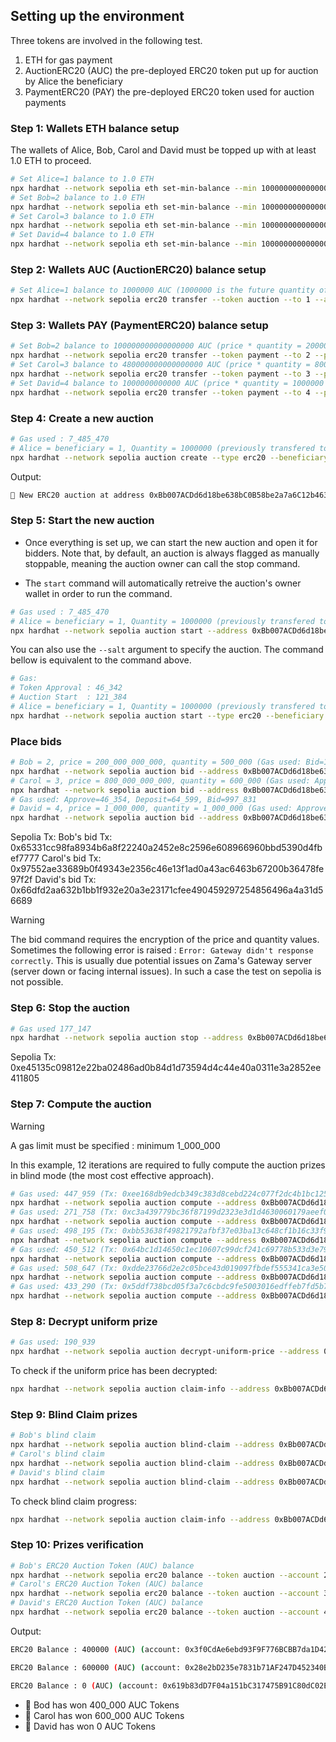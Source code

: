 ## Setting up the environment

Three tokens are involved in the following test.

1. ETH for gas payment
2. AuctionERC20 (AUC) the pre-deployed ERC20 token put up for auction by Alice the beneficiary
3. PaymentERC20 (PAY) the pre-deployed ERC20 token used for auction payments

### Step 1: Wallets ETH balance setup

The wallets of Alice, Bob, Carol and David must be topped up with at least 1.0 ETH to proceed.

```bash
# Set Alice=1 balance to 1.0 ETH
npx hardhat --network sepolia eth set-min-balance --min 1000000000000000000 --account 1
# Set Bob=2 balance to 1.0 ETH
npx hardhat --network sepolia eth set-min-balance --min 1000000000000000000 --account 2
# Set Carol=3 balance to 1.0 ETH
npx hardhat --network sepolia eth set-min-balance --min 1000000000000000000 --account 3
# Set David=4 balance to 1.0 ETH
npx hardhat --network sepolia eth set-min-balance --min 1000000000000000000 --account 4
```

### Step 2: Wallets AUC (AuctionERC20) balance setup

```bash
# Set Alice=1 balance to 1000000 AUC (1000000 is the future quantity of token put up for auction)
npx hardhat --network sepolia erc20 transfer --token auction --to 1 --amount 1000000
```

### Step 3: Wallets PAY (PaymentERC20) balance setup

```bash
# Set Bob=2 balance to 100000000000000000 AUC (price * quantity = 200000000000 * 500000)
npx hardhat --network sepolia erc20 transfer --token payment --to 2 --price 200000000000 --quantity 500000
# Set Carol=3 balance to 480000000000000000 AUC (price * quantity = 800000000000 * 600000)
npx hardhat --network sepolia erc20 transfer --token payment --to 3 --price 800000000000 --quantity 600000
# Set David=4 balance to 1000000000000 AUC (price * quantity = 1000000 * 1000000)
npx hardhat --network sepolia erc20 transfer --token payment --to 4 --price 1000000 --quantity 1000000
```

### Step 4: Create a new auction

```bash
# Gas used : 7_485_470
# Alice = beneficiary = 1, Quantity = 1000000 (previously transfered to Alice's wallet)
npx hardhat --network sepolia auction create --type erc20 --beneficiary 1 --salt MyFHEAuction1 --quantity 1000000 --minimum-payment-deposit 1000000 --payment-penalty 500 --max-bid-count 3
```

Output:

```bash
🚀 New ERC20 auction at address 0xBb007ACDd6d18be638bC0B58be2a7a6C12b4639B has been successfully created.
```

### Step 5: Start the new auction

- Once everything is set up, we can start the new auction and open it for bidders. Note that, by default, an auction is always flagged as manually stoppable,
  meaning the auction owner can call the stop command.

- The `start` command will automatically retreive the auction's owner wallet in order to run the command.

```bash
# Gas used : 7_485_470
# Alice = beneficiary = 1, Quantity = 1000000 (previously transfered to Alice's wallet)
npx hardhat --network sepolia auction start --address 0xBb007ACDd6d18be638bC0B58be2a7a6C12b4639B --duration 100000
```

You can also use the `--salt` argument to specify the auction. The command bellow is equivalent to the command above.

```bash
# Gas:
# Token Approval : 46_342
# Auction Start  : 121_384
# Alice = beneficiary = 1, Quantity = 1000000 (previously transfered to Alice's wallet)
npx hardhat --network sepolia auction start --type erc20 --beneficiary 1 --salt MyFHEAuction1 --duration 100000
```

### Place bids

```bash
# Bob = 2, price = 200_000_000_000, quantity = 500_000 (Gas used: Bid=1_051_919)
npx hardhat --network sepolia auction bid --address 0xBb007ACDd6d18be638bC0B58be2a7a6C12b4639B --bidder 2 --price 200000000000 --quantity 500000
# Carol = 3, price = 800_000_000_000, quantity = 600_000 (Gas used: Approve=46_378, Deposit=64_623, Bid=997_795)
npx hardhat --network sepolia auction bid --address 0xBb007ACDd6d18be638bC0B58be2a7a6C12b4639B --bidder 3 --price 800000000000 --quantity 600000
# Gas used: Approve=46_354, Deposit=64_599, Bid=997_831
# David = 4, price = 1_000_000, quantity = 1_000_000 (Gas used: Approve=46_354, Deposit=64_599, Bid=997_831)
npx hardhat --network sepolia auction bid --address 0xBb007ACDd6d18be638bC0B58be2a7a6C12b4639B --bidder 4 --price 1000000 --quantity 1000000
```

Sepolia Tx:
Bob's bid Tx: 0x65331cc98fa8934b6a8f22240a2452e8c2596e608966960bbd5390d4fbef7777
Carol's bid Tx: 0x97552ae33689b0f49343e2356c46e13f1ad0a43ac6463b67200b36478fe97f2f
David's bid Tx: 0x66dfd2aa632b1bb1f932e20a3e23171cfee490459297254856496a4a31d56689

> [!WARNING]  
> The bid command requires the encryption of the price and quantity values. Sometimes the following error is raised :
> `Error: Gateway didn't response correctly`. This is usually due potential issues on Zama's Gateway server (server down or facing internal issues).
> In such a case the test on sepolia is not possible.

### Step 6: Stop the auction

```bash
# Gas used 177_147
npx hardhat --network sepolia auction stop --address 0xBb007ACDd6d18be638bC0B58be2a7a6C12b4639B
```

Sepolia Tx: 0xe45135c09812e22ba02486ad0b84d1d73594d4c44e40a0311e3a2852ee411805

### Step 7: Compute the auction

> [!WARNING]  
> A gas limit must be specified : minimum 1_000_000

In this example, 12 iterations are required to fully compute the auction prizes in blind mode (the most cost effective approach).

```bash
# Gas used: 447_959 (Tx: 0xee168db9edcb349c383d8cebd224c077f2dc4b1bc125ddf5fad11dab679a9e15)
npx hardhat --network sepolia auction compute --address 0xBb007ACDd6d18be638bC0B58be2a7a6C12b4639B --count 2 --worker 2 --gas-limit 2000000 --blind-claim
# Gas used: 271_758 (Tx: 0xc3a439779bc36f87199d2323e3d1d4630060179aeef0cdfa07d7e7c166441f41)
npx hardhat --network sepolia auction compute --address 0xBb007ACDd6d18be638bC0B58be2a7a6C12b4639B --count 2 --worker 3 --gas-limit 2000000 --blind-claim
# Gas used: 498_195 (Tx: 0xbb53638f49821792afbf37e03ba13c648cf1b16c33f99f1d61c4d2a3a237ef65)
npx hardhat --network sepolia auction compute --address 0xBb007ACDd6d18be638bC0B58be2a7a6C12b4639B --count 2 --worker 4 --gas-limit 2000000 --blind-claim
# Gas used: 450_512 (Tx: 0x64bc1d14650c1ec10607c99dcf241c69778b533d3e7985d9b74d5b6df49f7336)
npx hardhat --network sepolia auction compute --address 0xBb007ACDd6d18be638bC0B58be2a7a6C12b4639B --count 2 --worker 2 --gas-limit 2000000 --blind-claim
# Gas used: 508_647 (Tx: 0xdde23766d2e2c05bce43d019097fbdef555341ca3e5074418c5095679b0e2221) Progress=91%
npx hardhat --network sepolia auction compute --address 0xBb007ACDd6d18be638bC0B58be2a7a6C12b4639B --count 2 --worker 3 --gas-limit 2000000 --blind-claim
# Gas used: 433_290 (Tx: 0x5ddf738bcd05f3a7c6cbdc9fe5003016edffeb7fd5b7f508498a2c9b8ea65078) Progress=100%
npx hardhat --network sepolia auction compute --address 0xBb007ACDd6d18be638bC0B58be2a7a6C12b4639B --count 2 --worker 4 --gas-limit 2000000 --blind-claim
```

### Step 8: Decrypt uniform prize

```bash
# Gas used: 190_939
npx hardhat --network sepolia auction decrypt-uniform-price --address 0xBb007ACDd6d18be638bC0B58be2a7a6C12b4639B
```

To check if the uniform price has been decrypted:

```bash
npx hardhat --network sepolia auction claim-info --address 0xBb007ACDd6d18be638bC0B58be2a7a6C12b4639B
```

### Step 9: Blind Claim prizes

```bash
# Bob's blind claim
npx hardhat --network sepolia auction blind-claim --address 0xBb007ACDd6d18be638bC0B58be2a7a6C12b4639B --bidder 2
# Carol's blind claim
npx hardhat --network sepolia auction blind-claim --address 0xBb007ACDd6d18be638bC0B58be2a7a6C12b4639B --bidder 3
# David's blind claim
npx hardhat --network sepolia auction blind-claim --address 0xBb007ACDd6d18be638bC0B58be2a7a6C12b4639B --bidder 4
```

To check blind claim progress:

```bash
npx hardhat --network sepolia auction claim-info --address 0xBb007ACDd6d18be638bC0B58be2a7a6C12b4639B
```

### Step 10: Prizes verification

```bash
# Bob's ERC20 Auction Token (AUC) balance
npx hardhat --network sepolia erc20 balance --token auction --account 2
# Carol's ERC20 Auction Token (AUC) balance
npx hardhat --network sepolia erc20 balance --token auction --account 3
# David's ERC20 Auction Token (AUC) balance
npx hardhat --network sepolia erc20 balance --token auction --account 4
```

Output:

```bash
ERC20 Balance : 400000 (AUC) (account: 0x3f0CdAe6ebd93F9F776BCBB7da1D42180cC8fcC1)
```

```bash
ERC20 Balance : 600000 (AUC) (account: 0x28e2bD235e7831b71AF247D452340B6127627131)
```

```bash
ERC20 Balance : 0 (AUC) (account: 0x619b83dD7F04a151bC317475B91C80dC02E33d3A)
```

- 🥇 Bod has won 400_000 AUC Tokens
- 🥈 Carol has won 600_000 AUC Tokens
- 🥉 David has won 0 AUC Tokens
